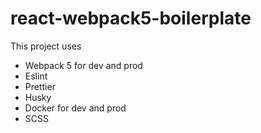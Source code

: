 # react-webpack5-boilerplate

This project uses  
  * Webpack 5 for dev and prod
  * Eslint
  * Prettier
  * Husky
  * Docker for dev and prod
  * SCSS
  
